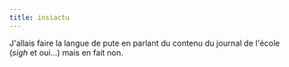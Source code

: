 ```yaml
---
title: insiactu
---
```


J'allais faire la langue de pute en parlant du contenu du journal de l'école
(*sigh* et oui...) mais en fait non.

